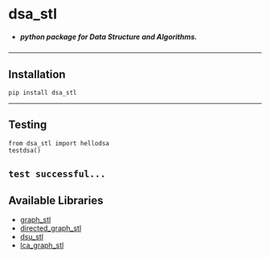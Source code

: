 # dsa_stl
- ##### python package for Data Structure and Algorithms.
---
## Installation
```
pip install dsa_stl
```
---
## Testing

```
from dsa_stl import hellodsa
testdsa()
```
`
test successful...
`
---
## Available Libraries
- <a href="https://github.com/aman2000jaiswal14/dsa-stl/Documentation/doc_graph_stl" > graph_stl </a>
- <a href="https://github.com/aman2000jaiswal14/dsa-stl/Documentation/doc_directed_graph_stl" > directed_graph_stl </a>
- <a href="https://github.com/aman2000jaiswal14/dsa-stl/Documentation/doc_dsu_stl" > dsu_stl </a>
- <a href="https://github.com/aman2000jaiswal14/dsa-stl/Documentation/doc_lca_graph_stl" > lca_graph_stl </a>
